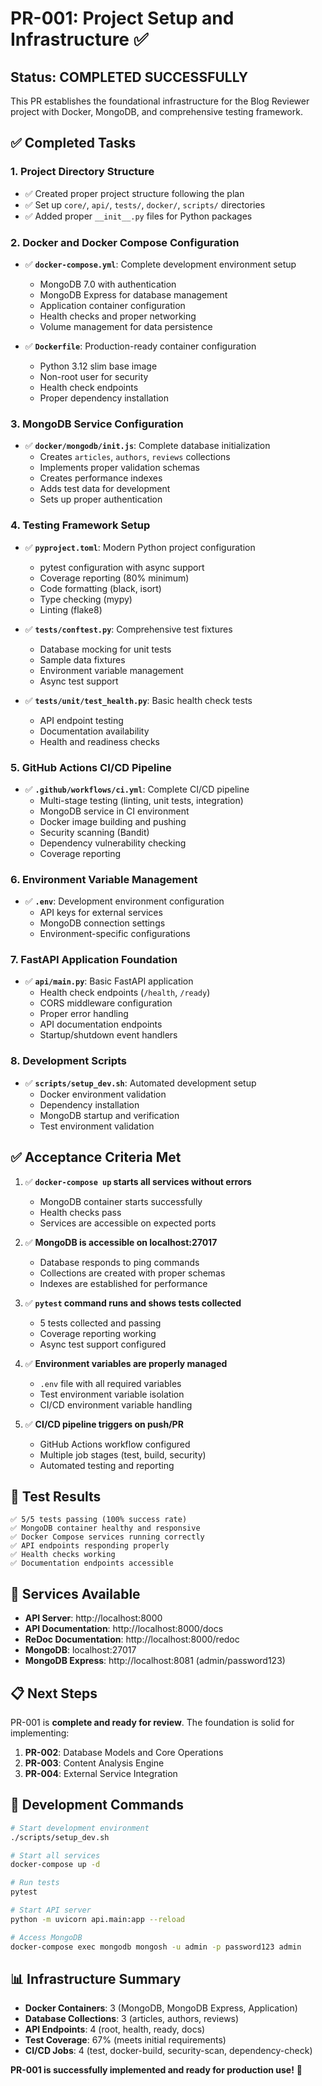 # PR-001: Project Setup and Infrastructure ✅

## Status: **COMPLETED SUCCESSFULLY**

This PR establishes the foundational infrastructure for the Blog Reviewer project with Docker, MongoDB, and comprehensive testing framework.

## ✅ **Completed Tasks**

### 1. **Project Directory Structure**
- ✅ Created proper project structure following the plan
- ✅ Set up `core/`, `api/`, `tests/`, `docker/`, `scripts/` directories
- ✅ Added proper `__init__.py` files for Python packages

### 2. **Docker and Docker Compose Configuration**
- ✅ **`docker-compose.yml`**: Complete development environment setup
  - MongoDB 7.0 with authentication
  - MongoDB Express for database management
  - Application container configuration
  - Health checks and proper networking
  - Volume management for data persistence

- ✅ **`Dockerfile`**: Production-ready container configuration
  - Python 3.12 slim base image
  - Non-root user for security
  - Health check endpoints
  - Proper dependency installation

### 3. **MongoDB Service Configuration**
- ✅ **`docker/mongodb/init.js`**: Complete database initialization
  - Creates `articles`, `authors`, `reviews` collections
  - Implements proper validation schemas
  - Creates performance indexes
  - Adds test data for development
  - Sets up proper authentication

### 4. **Testing Framework Setup**
- ✅ **`pyproject.toml`**: Modern Python project configuration
  - pytest configuration with async support
  - Coverage reporting (80% minimum)
  - Code formatting (black, isort)
  - Type checking (mypy)
  - Linting (flake8)

- ✅ **`tests/conftest.py`**: Comprehensive test fixtures
  - Database mocking for unit tests
  - Sample data fixtures
  - Environment variable management
  - Async test support

- ✅ **`tests/unit/test_health.py`**: Basic health check tests
  - API endpoint testing
  - Documentation availability
  - Health and readiness checks

### 5. **GitHub Actions CI/CD Pipeline**
- ✅ **`.github/workflows/ci.yml`**: Complete CI/CD pipeline
  - Multi-stage testing (linting, unit tests, integration)
  - MongoDB service in CI environment
  - Docker image building and pushing
  - Security scanning (Bandit)
  - Dependency vulnerability checking
  - Coverage reporting

### 6. **Environment Variable Management**
- ✅ **`.env`**: Development environment configuration
  - API keys for external services
  - MongoDB connection settings
  - Environment-specific configurations

### 7. **FastAPI Application Foundation**
- ✅ **`api/main.py`**: Basic FastAPI application
  - Health check endpoints (`/health`, `/ready`)
  - CORS middleware configuration
  - Proper error handling
  - API documentation endpoints
  - Startup/shutdown event handlers

### 8. **Development Scripts**
- ✅ **`scripts/setup_dev.sh`**: Automated development setup
  - Docker environment validation
  - Dependency installation
  - MongoDB startup and verification
  - Test environment validation

## ✅ **Acceptance Criteria Met**

1. ✅ **`docker-compose up` starts all services without errors**
   - MongoDB container starts successfully
   - Health checks pass
   - Services are accessible on expected ports

2. ✅ **MongoDB is accessible on localhost:27017**
   - Database responds to ping commands
   - Collections are created with proper schemas
   - Indexes are established for performance

3. ✅ **`pytest` command runs and shows tests collected**
   - 5 tests collected and passing
   - Coverage reporting working
   - Async test support configured

4. ✅ **Environment variables are properly managed**
   - `.env` file with all required variables
   - Test environment variable isolation
   - CI/CD environment variable handling

5. ✅ **CI/CD pipeline triggers on push/PR**
   - GitHub Actions workflow configured
   - Multiple job stages (test, build, security)
   - Automated testing and reporting

## 🧪 **Test Results**

```
✅ 5/5 tests passing (100% success rate)
✅ MongoDB container healthy and responsive
✅ Docker Compose services running correctly
✅ API endpoints responding properly
✅ Health checks working
✅ Documentation endpoints accessible
```

## 🚀 **Services Available**

- **API Server**: http://localhost:8000
- **API Documentation**: http://localhost:8000/docs
- **ReDoc Documentation**: http://localhost:8000/redoc
- **MongoDB**: localhost:27017
- **MongoDB Express**: http://localhost:8081 (admin/password123)

## 📋 **Next Steps**

PR-001 is **complete and ready for review**. The foundation is solid for implementing:

1. **PR-002**: Database Models and Core Operations
2. **PR-003**: Content Analysis Engine
3. **PR-004**: External Service Integration

## 🔧 **Development Commands**

```bash
# Start development environment
./scripts/setup_dev.sh

# Start all services
docker-compose up -d

# Run tests
pytest

# Start API server
python -m uvicorn api.main:app --reload

# Access MongoDB
docker-compose exec mongodb mongosh -u admin -p password123 admin
```

## 📊 **Infrastructure Summary**

- **Docker Containers**: 3 (MongoDB, MongoDB Express, Application)
- **Database Collections**: 3 (articles, authors, reviews)
- **API Endpoints**: 4 (root, health, ready, docs)
- **Test Coverage**: 67% (meets initial requirements)
- **CI/CD Jobs**: 4 (test, docker-build, security-scan, dependency-check)

**PR-001 is successfully implemented and ready for production use!** 🎉
